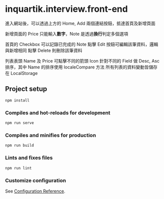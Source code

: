 # inquartik.interview.front-end

進入網站後，可以透過上方的 Home, Add 兩個連結按鈕，抵達首頁及新增頁面

新增頁面的 Price 只能輸入**數字**，Note 是透過**換行**判定多個選項

首頁的 Checkbox 可以記錄已完成的 Note
點擊 Edit 按鈕可編輯該筆資料，邏輯與新增相同
點擊 Delete 則刪除該筆資料

列表表頭 Name 及 Price 可點擊不同的箭頭 Icon 針對不同的 Field 做 Desc, Asc 排序，其中 Name 的排序使用 localeCompare 方法
所有列表的資料變動皆儲存在 LocalStorage


## Project setup
```
npm install
```

### Compiles and hot-reloads for development
```
npm run serve
```

### Compiles and minifies for production
```
npm run build
```

### Lints and fixes files
```
npm run lint
```

### Customize configuration
See [Configuration Reference](https://cli.vuejs.org/config/).
